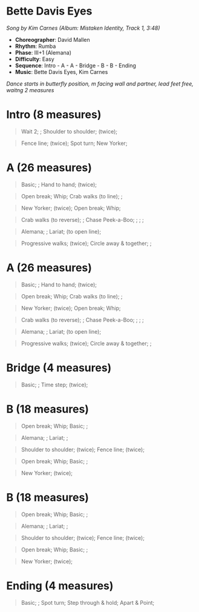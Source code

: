 # Bette Davis Eyes
*Song by Kim Carnes (Album: Mistaken Identity, Track 1, 3:48)*

* **Choreographer**: David Mallen
* **Rhythm**: Rumba
* **Phase**: III+1 (Alemana)
* **Difficulty**: Easy
* **Sequence**: Intro - A - A - Bridge - B - B - Ending
* **Music**: Bette Davis Eyes, Kim Carnes

*Dance starts in butterfly position, m facing wall and partner, lead feet free, waitng 2 measures*

# Intro (8 measures)

> Wait 2; ; Shoulder to shoulder; (twice);

> Fence line; (twice); Spot turn; New Yorker;

# A (26 measures)

> Basic; ; Hand to hand; (twice);

> Open break; Whip; Crab walks (to line); ;

> New Yorker; (twice); Open break; Whip;

> Crab walks (to reverse); ; Chase Peek-a-Boo; ; ; ;

> Alemana; ; Lariat; (to open line);

> Progressive walks; (twice); Circle away & together; ;

# A (26 measures)

> Basic; ; Hand to hand; (twice);

> Open break; Whip; Crab walks (to line); ;

> New Yorker; (twice); Open break; Whip;

> Crab walks (to reverse); ; Chase Peek-a-Boo; ; ; ;

> Alemana; ; Lariat; (to open line);

> Progressive walks; (twice); Circle away & together; ;

# Bridge (4 measures)

> Basic; ; Time step; (twice);

# B (18 measures)

> Open break; Whip; Basic; ;

> Alemana; ; Lariat; ;

> Shoulder to shoulder; (twice); Fence line; (twice);

> Open break; Whip; Basic; ;

> New Yorker; (twice);

# B (18 measures)

> Open break; Whip; Basic; ;

> Alemana; ; Lariat; ;

> Shoulder to shoulder; (twice); Fence line; (twice);

> Open break; Whip; Basic; ;

> New Yorker; (twice);

# Ending (4 measures)

> Basic; ; Spot turn; Step through & hold; Apart & Point;
